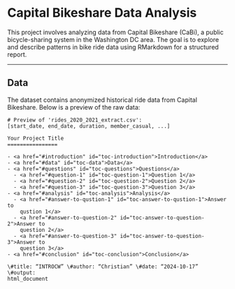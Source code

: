 # Capital Bikeshare Data Analysis
This project involves analyzing data from Capital Bikeshare (CaBi), a public bicycle-sharing system in the Washington DC area. The goal is to explore and describe patterns in bike ride data using RMarkdown for a structured report.
  
---

## Data  
The dataset contains anonymized historical ride data from Capital Bikeshare. Below is a preview of the raw data:  

```plaintext
# Preview of 'rides_2020_2021_extract.csv':
[start_date, end_date, duration, member_casual, ...]

Your Project Title
================

- <a href="#introduction" id="toc-introduction">Introduction</a>
- <a href="#data" id="toc-data">Data</a>
- <a href="#questions" id="toc-questions">Questions</a>
  - <a href="#question-1" id="toc-question-1">Question 1</a>
  - <a href="#question-2" id="toc-question-2">Question 2</a>
  - <a href="#question-3" id="toc-question-3">Question 3</a>
- <a href="#analysis" id="toc-analysis">Analysis</a>
  - <a href="#answer-to-qustion-1" id="toc-answer-to-qustion-1">Answer to
    qustion 1</a>
  - <a href="#answer-to-question-2" id="toc-answer-to-question-2">Answer to
    question 2</a>
  - <a href="#answer-to-question-3" id="toc-answer-to-question-3">Answer to
    question 3</a>
- <a href="#conclusion" id="toc-conclusion">Conclusion</a>

\#title: “INTROCW” \#author: “Christian” \#date: “2024-10-17” \#output:
html_document
